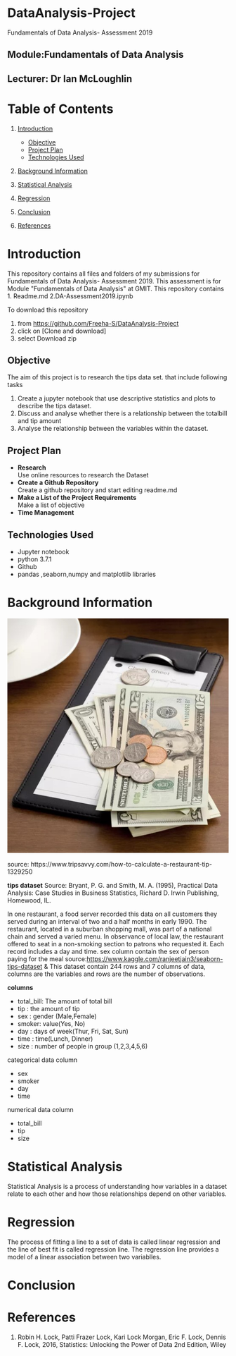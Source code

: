 # DataAnalysis-Project

Fundamentals of Data Analysis- Assessment 2019

## Module:Fundamentals of Data Analysis

## Lecturer: Dr Ian McLoughlin

# Table of Contents <a name="Table"></a>
1. [Introduction](#introduction)
   - [Objective](#objective)
   - [Project Plan](#project_plan)
   - [Technologies Used](#technology)
2. [Background Information](#background)

3. [Statistical Analysis](#statistics)
4. [Regression](#regression)

5. [Conclusion](#conclusion)
6. [References](#Reference)


# Introduction <a name="introduction"></a>
 This repository contains all files and folders of my submissions for Fundamentals of Data Analysis- Assessment 2019.
 This assessment is for Module "Fundamentals of Data Analysis" at GMIT. This repository contains
    1. Readme.md
    2.DA-Assessment2019.ipynb
 
 
 To download this repository 
1. from https://github.com/Freeha-S/DataAnalysis-Project 
2. click on [Clone and download]
3. select Download zip

## Objective<a name="objective"></a>
The aim of this project is to research the tips data set. that include following tasks
1. Create a jupyter notebook that use descriptive statistics and plots to describe the tips dataset.
2. Discuss and analyse whether there is a relationship between the totalbill and tip amount
3. Analyse the relationship between the variables within the dataset.


## Project Plan <a name="plan"></a>
- **Research**<br>
   Use online resources to research the Dataset 
- **Create a Github Repository**<br>
   Create a github repository and start editing readme.md
- **Make a List of the Project Requirements**<br>
   Make a list of objective
- **Time Management**<br>
   

## Technologies Used <a name="technology"></a>
- Jupyter notebook
- python 3.7.1
- Github
- pandas ,seaborn,numpy and matplotlib libraries


# Background Information <a name="background"></a>

<p align="center"><img src="images/tips.JPG"></p>
source: https://www.tripsavvy.com/how-to-calculate-a-restaurant-tip-1329250

**tips dataset**
Source: Bryant, P. G. and Smith, M. A. (1995), Practical Data Analysis: Case Studies in Business Statistics, Richard D. Irwin Publishing, Homewood, IL.

In one restaurant, a food server recorded this data on all customers they served during an interval of two and a half months in early 1990. The restaurant, located in a suburban shopping mall, was part of a national chain and served a varied menu. In observance of local law, the restaurant offered to seat in a non-smoking section to patrons who requested it. Each record includes a day and time. sex column contain the sex of person paying for the meal source:https://www.kaggle.com/ranjeetjain3/seaborn-tips-dataset & 
This dataset contain 244 rows and 7 columns of data, columns are the variables and rows are the number of observations.

__columns__
 - total_bill: The amount of total bill
 - tip : the amount of tip 
 - sex : gender (Male,Female)
 - smoker: value(Yes, No)
 - day : days of week(Thur, Fri, Sat, Sun)
 - time : time(Lunch, Dinner)
 - size : number of people in group (1,2,3,4,5,6) 
 
categorical data column
 - sex 
 - smoker
 - day
 - time
 
 numerical data column
 - total_bill
 - tip
 - size    

# Statistical Analysis <a name="statistics"></a>
Statistical Analysis is a process of understanding how variables in a dataset relate to each other and how those relationships depend on other variables.

# Regression <a name="regression"></a>
The process of fitting a line to a set of data is called linear regression and the line of best fit is called regression line. The regression line provides a model of a linear association between two variablles.


# Conclusion <a name="conclusion"></a>


# References <a name="References"></a>
1. Robin H. Lock, Patti Frazer Lock, Kari Lock Morgan, Eric F. Lock, Dennis F. Lock, 2016, Statistics: Unlocking the Power of Data
2nd Edition, Wiley